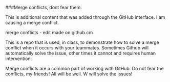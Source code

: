 
###Merge conflicts, dont fear them.

This is additional content that was added through the GitHub interface. I am causing a merge conflict.

merge conflicts - edit made on github.cm


This is a repo that is used, in class, to demonstrate how to solve a merge conflict when it occurs with your teammates. Sometimes Github will automatically solve the issue, other times it cannot and requires human intervention.

Merge conflicts are a common part of working with GitHub. Do not fear the conflicts, my friends! All will be well. W will solve the issues!






